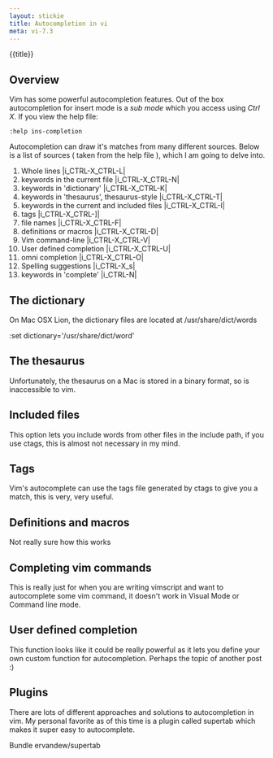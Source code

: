 ```yaml
---
layout: stickie
title: Autocompletion in vi
meta: vi-7.3
---
```


{{title}}

## Overview

Vim has some powerful autocompletion features. Out of the box autocompletion for insert mode is a *sub mode* which you access using *Ctrl X*. If you view the help file:

    :help ins-completion

Autocompletion can draw it's matches from many different sources. Below is a list of sources ( taken from the help file ), which I am going to delve into.

1. Whole lines						|i_CTRL-X_CTRL-L|
2. keywords in the current file				|i_CTRL-X_CTRL-N|
3. keywords in 'dictionary'				|i_CTRL-X_CTRL-K|
4. keywords in 'thesaurus', thesaurus-style		|i_CTRL-X_CTRL-T|
5. keywords in the current and included files		|i_CTRL-X_CTRL-I|
6. tags							|i_CTRL-X_CTRL-]|
7. file names						|i_CTRL-X_CTRL-F|
8. definitions or macros				|i_CTRL-X_CTRL-D|
9. Vim command-line					|i_CTRL-X_CTRL-V|
10. User defined completion				|i_CTRL-X_CTRL-U|
11. omni completion					|i_CTRL-X_CTRL-O|
12. Spelling suggestions				|i_CTRL-X_s|
13. keywords in 'complete'				|i_CTRL-N|

## The dictionary
On Mac OSX Lion, the dictionary files are located at
  /usr/share/dict/words

  :set dictionary='/usr/share/dict/word'

## The thesaurus
Unfortunately, the thesaurus on a Mac is stored in a binary format, so is inaccessible to vim.

## Included files
This option lets you include words from other files in the include path, if you use ctags, this is almost not necessary in my mind.

## Tags
Vim's autocomplete can use the tags file generated by ctags to give you a match, this is very, very useful.

## Definitions and macros
Not really sure how this works

## Completing vim commands
This is really just for when you are writing vimscript and want to autocomplete some vim command, it doesn't work in Visual Mode or Command line mode.

## User defined completion
This function looks like it could be really powerful as it lets you define your own custom function for autocompletion. Perhaps the topic of another post :)

## Plugins
There are lots of different approaches and solutions to autocompletion in vim. My personal favorite as of this time is a plugin called supertab  which makes it super easy to autocomplete.

  Bundle ervandew/supertab
